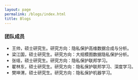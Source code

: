 ```yaml
---
layout: page
permalink: /blogs/index.html
title: Blogs
---
```


### 团队成员
- 王帅，硕士研究生。研究方向：隐私保护高维数据合成与分析。
- 梁江国，硕士研究生。研究方向：大规模图数据隐私保护分析。
- 张瑶，硕士研究生。研究方向：隐私保护联邦学习。
- 翟林东，硕士研究生。研究方向：隐私保护联邦学习、深度学习。
- 樊坤渭，硕士研究生。研究方向：隐私保护机器学习。

<br>
